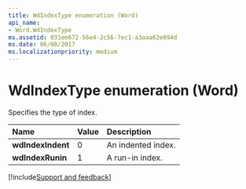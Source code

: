 ```yaml
---
title: WdIndexType enumeration (Word)
api_name:
- Word.WdIndexType
ms.assetid: 031ee672-56e4-2c56-7ec1-a3aaa62e094d
ms.date: 06/08/2017
ms.localizationpriority: medium
---
```



# WdIndexType enumeration (Word)

Specifies the type of index.



|Name|Value|Description|
|:-----|:-----|:-----|
| **wdIndexIndent**|0|An indented index.|
| **wdIndexRunin**|1|A run-in index.|

[!include[Support and feedback](~/includes/feedback-boilerplate.md)]